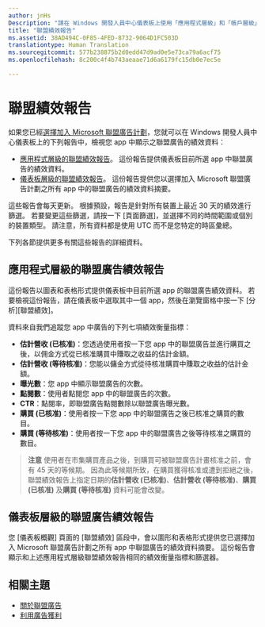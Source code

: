 ```yaml
---
author: jnHs
Description: "請在 Windows 開發人員中心儀表板上使用「應用程式層級」和「帳戶層級」的聯盟績效報告，來檢視您 app 中聯盟廣告的績效資料。"
title: "聯盟績效報告"
ms.assetid: 38AD494C-0F85-4FED-8732-9064D1FC503D
translationtype: Human Translation
ms.sourcegitcommit: 577b238875b2d0edd47d9ad0e5e73ca79a6acf75
ms.openlocfilehash: 8c200c4f4b743aeaae71d6a6179fc15db0e7ec5e

---
```


# 聯盟績效報告

如果您已經[選擇加入 Microsoft 聯盟廣告計劃](about-affiliate-ads.md)，您就可以在 Windows 開發人員中心儀表板上的下列報告中，檢視您 app 中顯示之聯盟廣告的績效資料：

-   [應用程式層級的聯盟績效報告](affiliates-performance-report.md#app-level-affiliates-performance-report)。 這份報告提供儀表板目前所選 app 中聯盟廣告的績效資料。
-   [儀表板層級的聯盟績效報告](affiliates-performance-report.md#dashboard-level-affiliates-performance-report)。 這份報告提供您以選擇加入 Microsoft 聯盟廣告計劃之所有 app 中的聯盟廣告的績效資料摘要。

這些報告會每天更新。 根據預設，報告是針對所有裝置上最近 30 天的績效進行篩選。 若要變更這些篩選，請按一下 \[頁面篩選\]，並選擇不同的時間範圍或個別的裝置類型。 請注意，所有資料都是使用 UTC 而不是您特定的時區彙總。

下列各節提供更多有關這些報告的詳細資料。

## 應用程式層級的聯盟廣告績效報告

這份報告以圖表和表格形式提供儀表板中目前所選 app 的聯盟廣告績效資料。 若要檢視這份報告，請在儀表板中選取其中一個 app，然後在瀏覽窗格中按一下 \[分析\]\[聯盟績效\]。

資料來自我們追蹤您 app 中廣告的下列七項績效衡量指標：

-   **估計營收 (已核准)**：您透過使用者按一下您 app 中的聯盟廣告並進行購買之後，以佣金方式從已核准購買中賺取之收益的估計金額。
-   **估計營收 (等待核准)**：您能以傭金方式從待核准購買中賺取之收益的估計金額。
-   **曝光數**：您 app 中顯示聯盟廣告的次數。
-   **點閱數**：使用者點閱您 app 中的聯盟廣告的次數。
-   **CTR**：點閱率，即聯盟廣告點閱數除以聯盟廣告曝光數。
-   **購買 (已核准)**：使用者按一下您 app 中的聯盟廣告之後已核准之購買的數目。
-   **購買 (等待核准)**：使用者按一下您 app 中的聯盟廣告之後等待核准之購買的數目。

> **注意** 使用者在市集購買產品之後，到購買可被聯盟廣告計畫核准之前，會有 45 天的等候期。 因為此等候期所致，在購買獲得核准或遭到拒絕之後，聯盟績效報告上指定日期的**估計營收 (已核准)**、**估計營收 (等待核准)**、**購買 (已核准)** 及**購買 (等待核准)** 資料可能會改變。

## 儀表板層級的聯盟廣告績效報告

您 \[儀表板概觀\] 頁面的 \[聯盟績效\] 區段中，會以圖形和表格形式提供您已選擇加入 Microsoft 聯盟廣告計劃之所有 app 中聯盟廣告的績效資料摘要。 這份報告會顯示和上述應用程式層級聯盟績效報告相同的績效衡量指標和篩選器。

## 相關主題

* [關於聯盟廣告](about-affiliate-ads.md)
* [利用廣告獲利](monetize-with-ads.md)
 

 



<!--HONumber=Jun16_HO4-->


